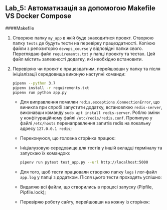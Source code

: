 ## Lab_5: Автоматизація за допомогою Makefile VS Docker Compose

####Makefile
1. Створюю папку `my_app` в якій буде знаходитися  проект. Створюю папку `tests` де будуть тести на перевірку працездатності. Копіюю файли з репозиторію `devops_course` у відповідні папки свого. Переглядаю файл `requirements.txt` у папці проекту та тестах. Цей файл містить залежності додатку, які необхідно встановити.
                                                                                                                                                                                                   
2. Перевіряю чи проект є працездатним, перейшовши у папку та після ініціалізації середовища виконую наступні команди:
    ```bash
    pipenv --python 3.7
    pipenv install -r requirements.txt
    pipenv run python app.py
    ```
   
    - Для виправлення помилки `redis.exceptions.ConnectionError`, що виникла при спробі запустити додатку, встановлюю `redis-server`, виконавши команду `sudo apt install redis-server`. Роблю зміни у конфігураційному файлі `/etc/redis/redis.conf`. Пропипую у файлі `/etc/hosts` перенаправлення запитів redis на локальну адресу `127.0.0.1 redis`;
    - Переконуюся, що головна сторінка працює:
        
    - Ініціалузовую середовище для тестів у іншій вкладці терміналу та запускаю їх командою:
        ```bash
        pipenv run pytest test_app.py --url http://localhost:5000
        ```
    - Для того, щоб тести працювали створюю папку `logs` і лог-файл `app.log` у папці з додатком. Після цього тести проходять успішно:
    - Видаляю всі файли, що створились в процесі запуску (Pipfile, Pipfile.lock);
    - Перевіряю роботу сайту, перейшовши на кожну із сторінок: